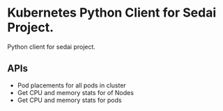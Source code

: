 # Kubernetes Python Client for Sedai Project.
Python client for sedai project.

## APIs 
- Pod placements for all pods in cluster
- Get CPU and memory stats for of Nodes
- Get CPU and memory stats for pods
